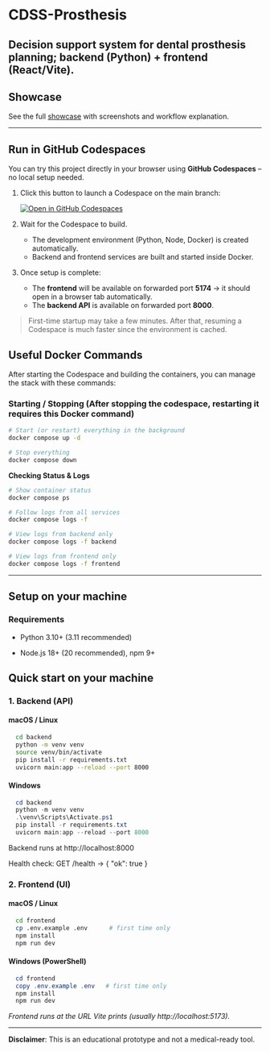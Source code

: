 # **CDSS-Prosthesis**

Decision support system for dental prosthesis planning; backend (Python) + frontend (React/Vite).
---

## **Showcase**
See the full [showcase](./showcase) with screenshots and workflow explanation.

---

## **Run in GitHub Codespaces**

You can try this project directly in your browser using **GitHub Codespaces** – no local setup needed.

1. Click this button to launch a Codespace on the main branch:

   [![Open in GitHub Codespaces](https://github.com/codespaces/badge.svg)](https://codespaces.new/Patrick-Michael/CDSS-Prosthesis?quickstart=1)

2. Wait for the Codespace to build.  
   - The development environment (Python, Node, Docker) is created automatically.  
   - Backend and frontend services are built and started inside Docker.  

3. Once setup is complete:  
   - The **frontend** will be available on forwarded port **5174** → it should open in a browser tab automatically.  
   - The **backend API** is available on forwarded port **8000**.

> First-time startup may take a few minutes. After that, resuming a Codespace is much faster since the environment is cached.


## Useful Docker Commands

After starting the Codespace and building the containers, you can manage the stack with these commands:

### Starting / Stopping (After stopping the codespace, restarting it requires this Docker command)
```bash
# Start (or restart) everything in the background
docker compose up -d

# Stop everything
docker compose down
```

**Checking Status & Logs**
```bash
# Show container status
docker compose ps

# Follow logs from all services
docker compose logs -f

# View logs from backend only
docker compose logs -f backend

# View logs from frontend only
docker compose logs -f frontend
```


---
## **Setup on your machine**

### Requirements

* Python 3.10+ (3.11 recommended)

* Node.js 18+ (20 recommended), npm 9+


## **Quick start on your machine**

### 1. Backend (API)

#### macOS / Linux

```bash
  cd backend
  python -m venv venv 
  source venv/bin/activate 
  pip install -r requirements.txt 
  uvicorn main:app --reload --port 8000
```

#### Windows 

``` powerShell
  cd backend
  python -m venv venv
  .\venv\Scripts\Activate.ps1
  pip install -r requirements.txt
  uvicorn main:app --reload --port 8000 
  ```


Backend runs at http://localhost:8000

Health check: GET /health → { "ok": true }


### 2. Frontend (UI)

#### macOS / Linux

```  bash
  cd frontend
  cp .env.example .env      # first time only
  npm install
  npm run dev 
  ```


#### Windows (PowerShell)

```  powershell
  cd frontend
  copy .env.example .env   # first time only
  npm install
  npm run dev 
  ```


*Frontend runs at the URL Vite prints (usually http://localhost:5173).*




---
**Disclaimer**: This is an educational prototype and not a medical-ready tool.  

